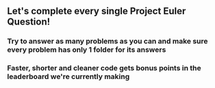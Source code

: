 ## Let's complete every single Project Euler Question!

### Try to answer as many problems as you can and make sure every problem has only 1 folder for its answers
### Faster, shorter and cleaner code gets bonus points in the leaderboard we're currently making
